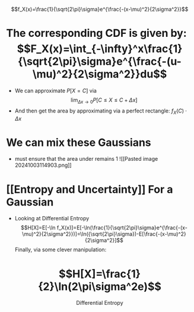 $$f_X(x)=\frac{1}{\sqrt{2\pi}\sigma}e^{\frac{-(x-\mu)^2}{2\sigma^2}}$$
# The corresponding CDF is given by: $$F_X(x)=\int_{-\infty}^x\frac{1}{\sqrt{2\pi}\sigma}e^{\frac{-(u-\mu)^2}{2\sigma^2}}du$$
- We can approximate $P[X=C]$ via $$\lim_{\Delta x\to0}P[C\leq X\leq C+\Delta x]$$
- And then get the area by approximating via a perfect rectangle: $f_X(C)\cdot \Delta x$

# We can mix these Gaussians
- must ensure that the area under remains 1
![[Pasted image 20241003114903.png]]

# [[Entropy and Uncertainty]] For a Gaussian
- Looking at Differential Entropy
$$H[X]=E[-\ln f_X(x)]=E[-\ln(\frac{1}{\sqrt{2\pi}\sigma}e^{\frac{-(x-\mu)^2}{2\sigma^2}})]=\ln({\sqrt{2\pi}\sigma})-E[\frac{-(x-\mu)^2}{2\sigma^2}]$$Finally, via some clever manipulation: 
# $$H[X]=\frac{1}{2}\ln(2\pi\sigma^2e)$$
$$\text{Differential Entropy}$$